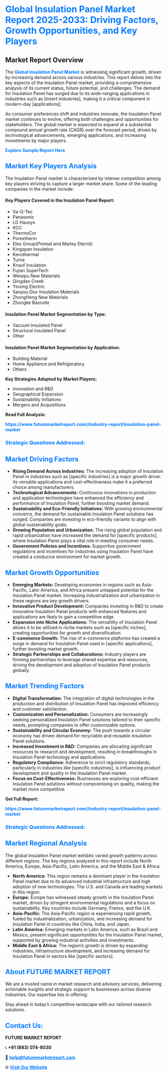 <h1 style="color: #007BFF;">Global Insulation Panel Market Report 2025-2033: Driving Factors, Growth Opportunities, and Key Players</h1>

<section id="overview">
<h2>Market Report Overview</h2>
<p>The <a href="https://www.futuremarketreport.com//industry-report/insulation-panel-market" style="color: #007BFF; text-decoration: none;"><strong>Global Insulation Panel Market</strong></a> is witnessing significant growth, driven by increasing demand across various industries. This report delves into the key aspects of the Insulation Panel market, providing a comprehensive analysis of its current status, future potential, and challenges. The demand for Insulation Panel has surged due to its wide-ranging applications in industries such as [insert industries], making it a critical component in modern-day [applications].</p>
<p>As consumer preferences shift and industries innovate, the Insulation Panel market continues to evolve, offering both challenges and opportunities for stakeholders. The global market is expected to expand at a substantial compound annual growth rate (CAGR) over the forecast period, driven by technological advancements, emerging applications, and increasing investments by major players.</p>
</section>

<section id="overview">
<p><a href="https://www.futuremarketreport.com//request-sample/reportId=83505" style="color: #007BFF; text-decoration: none;"><strong>Explore Sample Report Here</strong></a></p>
</section>

<section id="key-players">
<h2 style="color: #007BFF;">Market Key Players Analysis</h2>
<p>The Insulation Panel market is characterized by intense competition among key players striving to capture a larger market share. Some of the leading companies in the market include:</p>
<h4>Key Players Covered in the Insulation Panel Report:</h4>
<ul><li>Va-Q-Tec</li><li>Panasonic</li><li>LG Hausys</li><li>KCC</li><li>ThermoCor</li><li>Porextherm</li><li>Etex Group(Promat and Marley Eternit)</li><li>Kingspan Insulation</li><li>Kevothermal</li><li>Turna</li><li>Knauf Insulation</li><li>Fujian SuperTech</li><li>Weiaipu New Materials</li><li>Qingdao Creek</li><li>Yinxing Electric</li><li>Sanyou Dior Insulation Materials</li><li>ZhongHeng New Materials</li><li>Zhongke Baoruite</li></ul>
<h4>Insulation Panel Market Segmentation by Type:</h4>
<ul><li>Vacuum Insulated Panel</li><li>Structural Insulated Panel</li><li>Other</li></ul>

<h4>Insulation Panel Market Segmentation by Application:</h4>
<ul><li>Building Material</li><li>Home Appliance and Refrigeratory</li><li>Others</li></ul>
<p><strong>Key Strategies Adopted by Market Players:</strong></p>
<ul>
<li>Innovation and R&D</li>
<li>Geographical Expansion</li>
<li>Sustainability Initiatives</li>
<li>Mergers and Acquisitions</li>
</ul>
</section>

<section>
<p><strong>Read Full Analysis: </strong></p><a href="https://www.futuremarketreport.com//industry-report/insulation-panel-market" style="color: #007BFF; text-decoration: none;"><strong>https://www.futuremarketreport.com//industry-report/insulation-panel-market</strong></a>
<h3 style="color: #007BFF;">Strategic Questions Addressed:</h3>
</section>

<section id="driving-factors">
<h2 style="color: #007BFF;">Market Driving Factors</h2>
<ul>
<li><strong>Rising Demand Across Industries:</strong> The increasing adoption of Insulation Panel in industries such as [specific industries] is a major growth driver. Its versatile applications and cost-effectiveness make it a preferred choice among manufacturers.</li>
<li><strong>Technological Advancements:</strong> Continuous innovations in production and application technologies have enhanced the efficiency and performance of Insulation Panel, further boosting market demand.</li>
<li><strong>Sustainability and Eco-Friendly Initiatives:</strong> With growing environmental concerns, the demand for sustainable Insulation Panel solutions has surged. Companies are investing in eco-friendly variants to align with global sustainability goals.</li>
<li><strong>Growing Population and Urbanization:</strong> The rising global population and rapid urbanization have increased the demand for [specific products], where Insulation Panel plays a vital role in meeting consumer needs.</li>
<li><strong>Government Policies and Incentives:</strong> Supportive government regulations and incentives for industries using Insulation Panel have created a conducive environment for market growth.</li>
</ul>
</section>

<section id="growth-opportunities">
<h2 style="color: #007BFF;">Market Growth Opportunities</h2>
<ul>
<li><strong>Emerging Markets:</strong> Developing economies in regions such as Asia-Pacific, Latin America, and Africa present untapped potential for the Insulation Panel market. Increasing industrialization and urbanization in these regions are key growth drivers.</li>
<li><strong>Innovative Product Development:</strong> Companies investing in R&D to create innovative Insulation Panel products with enhanced features and applications are likely to gain a competitive edge.</li>
<li><strong>Expansion into Niche Applications:</strong> The versatility of Insulation Panel allows it to be utilized in niche markets such as [specific niches], creating opportunities for growth and diversification.</li>
<li><strong>E-commerce Growth:</strong> The rise of e-commerce platforms has created a surge in demand for Insulation Panel used in [specific applications], further boosting market growth.</li>
<li><strong>Strategic Partnerships and Collaborations:</strong> Industry players are forming partnerships to leverage shared expertise and resources, driving the development and adoption of Insulation Panel products globally.</li>
</ul>
</section>

<section id="trending-factors">
<h2 style="color: #007BFF;">Market Trending Factors</h2>
<ul>
<li><strong>Digital Transformation:</strong> The integration of digital technologies in the production and distribution of Insulation Panel has improved efficiency and customer satisfaction.</li>
<li><strong>Customization and Personalization:</strong> Consumers are increasingly seeking personalized Insulation Panel solutions tailored to their specific needs, prompting companies to offer customizable options.</li>
<li><strong>Sustainability and Circular Economy:</strong> The push towards a circular economy has driven demand for recyclable and reusable Insulation Panel solutions.</li>
<li><strong>Increased Investment in R&D:</strong> Companies are allocating significant resources to research and development, resulting in breakthroughs in Insulation Panel technology and applications.</li>
<li><strong>Regulatory Compliance:</strong> Adherence to strict regulatory standards, particularly in industries like [specific industries], is influencing product development and quality in the Insulation Panel market.</li>
<li><strong>Focus on Cost-Effectiveness:</strong> Businesses are exploring cost-efficient Insulation Panel solutions without compromising on quality, making the market more competitive.</li>
</ul>
</section>

<section>
<p><strong>Get Full Report: </strong></p><a href="https://www.futuremarketreport.com//industry-report/insulation-panel-market" style="color: #007BFF; text-decoration: none;"><strong>https://www.futuremarketreport.com//industry-report/insulation-panel-market</strong></a>
<h3 style="color: #007BFF;">Strategic Questions Addressed:</h3>
</section>


<section id="regional-analysis">
<h2 style="color: #007BFF;">Market Regional Analysis</h2>
<p>The global Insulation Panel market exhibits varied growth patterns across different regions. The key regions analyzed in this report include North America, Europe, Asia-Pacific, Latin America, and the Middle East & Africa:</p>
<ul>
<li><strong>North America:</strong> This region remains a dominant player in the Insulation Panel market due to its advanced industrial infrastructure and high adoption of new technologies. The U.S. and Canada are leading markets in this region.</li>
<li><strong>Europe:</strong> Europe has witnessed steady growth in the Insulation Panel market, driven by stringent environmental regulations and a focus on sustainability. Key countries include Germany, France, and the U.K.</li>
<li><strong>Asia-Pacific:</strong> The Asia-Pacific region is experiencing rapid growth, fueled by industrialization, urbanization, and increasing demand for Insulation Panel in countries like China, India, and Japan.</li>
<li><strong>Latin America:</strong> Emerging markets in Latin America, such as Brazil and Mexico, present significant opportunities for the Insulation Panel market, supported by growing industrial activities and investments.</li>
<li><strong>Middle East & Africa:</strong> The region’s growth is driven by expanding industries, infrastructure development, and increasing demand for Insulation Panel in sectors like [specific sectors].</li>
</ul>
</section>

<footer>
<h2 style="color: #007BFF;">About FUTURE MARKET REPORT</h2>
<p>We are a trusted name in market research and advisory services, delivering actionable insights and strategic support to businesses across diverse industries. Our expertise lies in offering:</p>

<p>Stay ahead in today’s competitive landscape with our tailored research solutions.</p>

<h2 style="color: #007BFF;">Contact Us:</h2>
<p><strong>FUTURE MARKET REPORT</strong></p>
<p>📞 <strong>+91 (883) 074-8030</strong></p>
<p>📧 <strong><a href="mailto:help@futuremarketreport.com" style="color: #007BFF;">help@futuremarketreport.com</a></strong></p>
<p>🌐 <strong><a href="https://www.futuremarketreport.com/" style="color: #007BFF;">Visit Our Website</a></strong></p>
</footer>